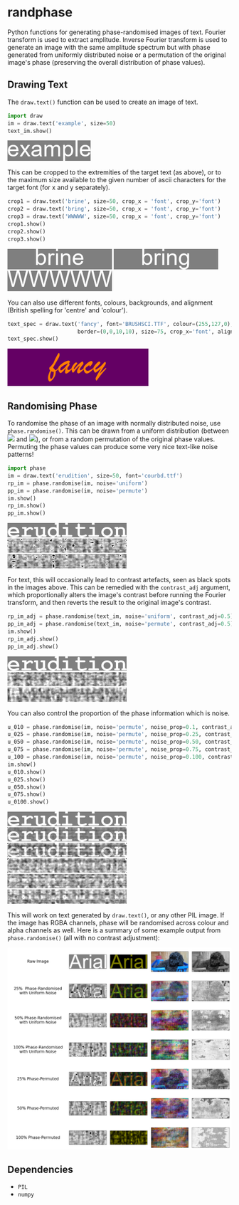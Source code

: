 # randphase
Python functions for generating phase-randomised images of text. Fourier transform is used to extract amplitude. Inverse Fourier transform is used to generate an image with the same amplitude spectrum but with phase generated from uniformly distributed noise or a permutation of the original image's phase (preserving the overall distribution of phase values).

## Drawing Text

The `draw.text()` function can be used to create an image of text.

```python
import draw
im = draw.text('example', size=50)
text_im.show()
```

![](img/text_im.png)

This can be cropped to the extremities of the target text (as above), or to the maximum size available to the given number of ascii characters for the target font (for x and y separately).

```python
crop1 = draw.text('brine', size=50, crop_x = 'font', crop_y='font')
crop2 = draw.text('bring', size=50, crop_x = 'font', crop_y='font')
crop3 = draw.text('WWWWW', size=50, crop_x = 'font', crop_y='font')
crop1.show()
crop2.show()
crop3.show()
```

![](img/crop1.png)
![](img/crop2.png)
![](img/crop3.png)

You can also use different fonts, colours, backgrounds, and alignment (British spelling for 'centre' and 'colour').

```python
text_spec = draw.text('fancy', font='BRUSHSCI.TTF', colour=(255,127,0), bg=(100,0,100),
                      border=(0,0,10,10), size=75, crop_x='font', align_x='centre')
text_spec.show()
```

![](img/text_spec.png)

## Randomising Phase

To randomise the phase of an image with normally distributed noise, use `phase.randomise()`. This can be drawn from a uniform distribution (between <img src="https://render.githubusercontent.com/render/math?math=-\pi"> and <img src="https://render.githubusercontent.com/render/math?math=\pi">), or from a random permutation of the original phase values. Permuting the phase values can produce some very nice text-like noise patterns!

```python
import phase
im = draw.text('erudition', size=50, font='courbd.ttf')
rp_im = phase.randomise(im, noise='uniform')
pp_im = phase.randomise(im, noise='permute')
im.show()
rp_im.show()
pp_im.show()
```

![](img/im.png)
![](img/rp_im.png)
![](img/pp_im.png)

For text, this will occasionally lead to contrast artefacts, seen as black spots in the images above. This can be remedied with the `contrast_adj` argument, which proportionally alters the image's contrast before running the Fourier transform, and then reverts the result to the original image's contrast.

```python
rp_im_adj = phase.randomise(text_im, noise='uniform', contrast_adj=0.5)
pp_im_adj = phase.randomise(text_im, noise='permute', contrast_adj=0.5)
im.show()
rp_im_adj.show()
pp_im_adj.show()
```

![](img/im.png)
![](img/rp_im_adj.png)
![](img/pp_im_adj.png)

You can also control the proportion of the phase information which is noise.

```python
u_010 = phase.randomise(im, noise='permute', noise_prop=0.1, contrast_adj=0.5)
u_025 = phase.randomise(im, noise='permute', noise_prop=0.25, contrast_adj=0.5)
u_050 = phase.randomise(im, noise='permute', noise_prop=0.50, contrast_adj=0.5)
u_075 = phase.randomise(im, noise='permute', noise_prop=0.75, contrast_adj=0.5)
u_100 = phase.randomise(im, noise='permute', noise_prop=0.100, contrast_adj=0.5)
im.show()
u_010.show()
u_025.show()
u_050.show()
u_075.show()
u_0100.show()
```

![](img/im.png)
![](img/u_010.png)
![](img/u_025.png)
![](img/u_050.png)
![](img/u_075.png)
![](img/u_100.png)

This will work on text generated by `draw.text()`, or any other PIL image. If the image has RGBA channels, phase will be randomised across colour and alpha channels as well. Here is a summary of some example output from `phase.randomise()` (all with no contrast adjustment):

![](img/examples.png)

## Dependencies

* `PIL`
* `numpy`
